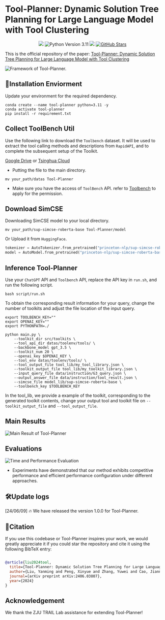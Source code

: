 # Tool-Planner: Dynamic Solution Tree Planning for Large Language Model with Tool Clustering

<p align="center">
<img src='https://img.shields.io/badge/Code%20License-Apache_2.0-green.svg'></a>
<img src="https://img.shields.io/badge/python-3.11-blue.svg" alt="Python Version 3.11">
<img src='https://img.shields.io/badge/Data%20License-CC%20By%20NC%204.0-red.svg'>
<a href="https://github.com/OceannTwT/Tool-Planner/stargazers"><img src="https://img.shields.io/github/stars/OceannTwT/Tool-Planner" alt="GitHub Stars"></a>
</p>

This is the official repository of the paper: [Tool-Planner: Dynamic Solution Tree Planning for Large Language Model with Tool Clustering](https://arxiv.org/abs/2406.03807)

![Framework of Tool-Planner.](assets/tool-planner.png)

## 🎯Installation Enviorment

Update your environment for the required dependency. 

```shell
conda create --name tool-planner python=3.11 -y
conda activate tool-planner
pip install -r requirement.txt
```

## Collect ToolBench Util

Use the following link to download the `Toolbench` dataset. It will be used to extract the tool calling methods and descriptions from `RapidAPI`, and to complete the subsequent setup of the Toolkit.

[Google Drive](https://drive.google.com/drive/folders/1yBUQ732mPu-KclJnuQELEhtKakdXFc3J) or [Tsinghua Cloud](https://cloud.tsinghua.edu.cn/f/c9e50625743b40bfbe10/)

* Putting the file to the main directory.

```shell
mv your_path/datas Tool-Planner
```

* Make sure you have the access of `ToolBench` API. refer to [Toolbench](https://github.com/OpenBMB/ToolBench) to apply for the permission.

## Download SimCSE

Downloading SimCSE model to your local directory.

```shell
mv your_path/sup-simcse-roberta-base Tool-Planner/model
```

Or Upload it from `HuggingFace`.

```python
tokenizer = AutoTokenizer.from_pretrained("princeton-nlp/sup-simcse-roberta-base")
model = AutoModel.from_pretrained("princeton-nlp/sup-simcse-roberta-base")
```

## Inference Tool-Planner

Use your `ChatGPT` API and `Toolbench` API, replace the API key in `run.sh`, and run the following script.

```shell
bash script/run.sh
```


To obtain the corresponding result information for your query, change the number of toolkits and adjust the file location of the input query.

```shell
export TOOLBENCH_KEY=""
export OPENAI_KEY=""
export PYTHONPATH=./

python main.py \
    --toolkit_dir src/toolkits \
    --tool_api_dir datas/toolenv/tools/ \
    --backbone_model gpt_3.5 \
    --toolkit_num 20 \
    --openai_key $OPENAI_KEY \
    --tool_env datas/toolenv/tools/ \
    --tool_output_file tool_lib/my_tool_library.json \
    --toolkit_output_file tool_lib/my_toolkit_library.json \
    --input_query_file data/instruction/G3_query.json \
    --output_answer_file data/instruction/tool_result.json \
    --simcse_file model_lib/sup-simcse-roberta-base \
    --toolbench_key $TOOLBENCH_KEY
```

In the tool_lib, we provide a example of the toolkit, corresponding to the generated toolkit contents, change your output tool and toolkit file on `--toolkit_output_file` and `--tool_output_file`.

## Main Results

![Main Result of Tool-Planner](assets/main_result.png)


## Evaluations

![Time and Performance Evaluation](assets/eval.png)

- Experiments have demonstrated that our method exhibits competitive performance and efficient performance configuration under different approaches.


## 🛠️Update logs


[24/06/09] 🔥 We have released the version 1.0.0 for Tool-Planner.


## 🔗Citation

If you use this codebase or Tool-Planner inspires your work, we would greatly appreciate it if you could star the repository and cite it using the following BibTeX entry:

```bibtex

@article{liu2024tool,
  title={Tool-Planner: Dynamic Solution Tree Planning for Large Language Model with Tool Clustering},
  author={Liu, Yanming and Peng, Xinyue and Zhang, Yuwei and Cao, Jiannan and Zhang, Xuhong and Cheng, Sheng and Wang, Xun and Yin, Jianwei and Du, Tianyu},
  journal={arXiv preprint arXiv:2406.03807},
  year={2024}
}

```

## Acknowledgement

We thank the ZJU TRAIL Lab assistance for extending Tool-Planner!

